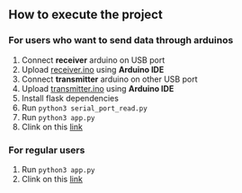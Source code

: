 ## How to execute the project
### For users who want to send data through arduinos
1. Connect **receiver** arduino on USB port
2. Upload [receiver.ino](./lora_codes/receiver.ino) using **Arduino IDE**
3. Connect **transmitter** arduino on other USB port
4. Upload [transmitter.ino](./lora_codes/transmitter.ino) using **Arduino IDE**
5. Install flask dependencies
6. Run ```python3 serial_port_read.py```
7. Run ```python3 app.py```
8. Clink on this [link](http://localhost:5000/)

### For regular users
1. Run ```python3 app.py```
2. Clink on this [link](http://localhost:5000/)
